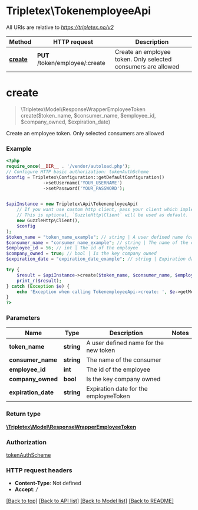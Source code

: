# Tripletex\TokenemployeeApi

All URIs are relative to *https://tripletex.no/v2*

Method | HTTP request | Description
------------- | ------------- | -------------
[**create**](TokenemployeeApi.md#create) | **PUT** /token/employee/:create | Create an employee token. Only selected consumers are allowed

# **create**
> \Tripletex\Model\ResponseWrapperEmployeeToken create($token_name, $consumer_name, $employee_id, $company_owned, $expiration_date)

Create an employee token. Only selected consumers are allowed

### Example
```php
<?php
require_once(__DIR__ . '/vendor/autoload.php');
// Configure HTTP basic authorization: tokenAuthScheme
$config = Tripletex\Configuration::getDefaultConfiguration()
              ->setUsername('YOUR_USERNAME')
              ->setPassword('YOUR_PASSWORD');


$apiInstance = new Tripletex\Api\TokenemployeeApi(
    // If you want use custom http client, pass your client which implements `GuzzleHttp\ClientInterface`.
    // This is optional, `GuzzleHttp\Client` will be used as default.
    new GuzzleHttp\Client(),
    $config
);
$token_name = "token_name_example"; // string | A user defined name for the new token
$consumer_name = "consumer_name_example"; // string | The name of the consumer
$employee_id = 56; // int | The id of the employee
$company_owned = true; // bool | Is the key company owned
$expiration_date = "expiration_date_example"; // string | Expiration date for the employeeToken

try {
    $result = $apiInstance->create($token_name, $consumer_name, $employee_id, $company_owned, $expiration_date);
    print_r($result);
} catch (Exception $e) {
    echo 'Exception when calling TokenemployeeApi->create: ', $e->getMessage(), PHP_EOL;
}
?>
```

### Parameters

Name | Type | Description  | Notes
------------- | ------------- | ------------- | -------------
 **token_name** | **string**| A user defined name for the new token |
 **consumer_name** | **string**| The name of the consumer |
 **employee_id** | **int**| The id of the employee |
 **company_owned** | **bool**| Is the key company owned |
 **expiration_date** | **string**| Expiration date for the employeeToken |

### Return type

[**\Tripletex\Model\ResponseWrapperEmployeeToken**](../Model/ResponseWrapperEmployeeToken.md)

### Authorization

[tokenAuthScheme](../../README.md#tokenAuthScheme)

### HTTP request headers

 - **Content-Type**: Not defined
 - **Accept**: */*

[[Back to top]](#) [[Back to API list]](../../README.md#documentation-for-api-endpoints) [[Back to Model list]](../../README.md#documentation-for-models) [[Back to README]](../../README.md)

